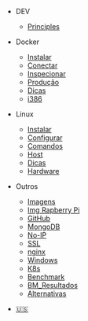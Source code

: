 * DEV
  * [Principles](dev_Principles.md)

* Docker
  * [Instalar](Instalacao.md)
  * [Conectar](conectar.md)
  * [Inspecionar](inspecionar.md)
  * [Produção](Producao.md)
  * [Dicas](Dicas.md)
  * [i386](i386.md)
  
* Linux
  * [Instalar](InstalacaoSO.md)
  * [Configurar](ConfigurarLinux.md)
  * [Comandos](ComandosLinux.md)
  * [Host](Host.md)
  * [Dicas](DicasLinux.md)
  * [Hardware](LinuxHardware.md)

* Outros
  * [Imagens](Imagens.md)
  * [Img Rapberry Pi](Imagens_Raspberry.md)
  * [GitHub](GitHub.md)
  * [MongoDB](MongoDB.md)
  * [No-IP](no_ip.md)
  * [SSL](ssl.md)
  * [nginx](nginx.md)
  * [Windows](Windows.md)
  * [K8s](k8s.md)
  * [Benchmark](Benchmark.md)
  * [BM_Resultados](Benchmark_Resultados.md)
  * [Alternativas](Alternativas.md)

* [:us:](/us/)